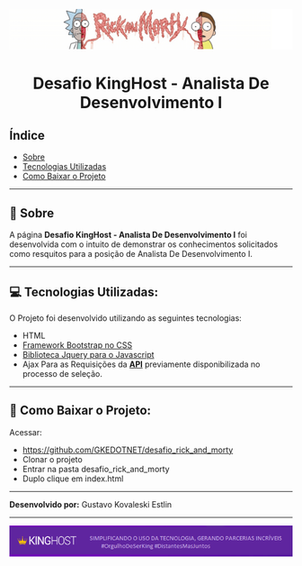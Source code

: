 ![Alt text](img/cab.png)
    <h1 align="center">

Desafio KingHost - Analista De Desenvolvimento I

</h1>

## Índice 

- [Sobre](#-Sobre)
- [Tecnologias Utilizadas](#-Tecnologias-Utilizadas)
- [Como Baixar o Projeto](#-Como-Baixar-o-Projeto)
---
## 📝 Sobre

A página **Desafio KingHost - Analista De Desenvolvimento I** foi desenvolvida com o intuito de demonstrar os conhecimentos solicitados como resquitos para a posição de Analista De Desenvolvimento I.
___
## 💻 Tecnologias Utilizadas:

O Projeto foi desenvolvido utilizando as seguintes tecnologias: 

- HTML
- [Framework Bootstrap no CSS](https://getbootstrap.com.br/)
- [Biblioteca Jquery para o Javascript](https://code.jquery.com/)
- Ajax Para as Requisições da **[API](https://rickandmortyapi.com/)** previamente disponibilizada no processo de seleção.

___
## 📁 Como Baixar o Projeto:

Acessar: 
- https://github.com/GKEDOTNET/desafio_rick_and_morty
- Clonar o projeto
- Entrar na pasta desafio_rick_and_morty
- Duplo clique em index.html 
___
**Desenvolvido por:** Gustavo Kovaleski Estlin
___

[![Alt text](img/kg.png)](https://king.host)
